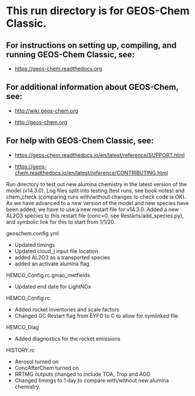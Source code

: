 # This run directory is for GEOS-Chem Classic.

## For instructions on setting up, compiling, and running GEOS-Chem Classic, see:

  - https://geos-chem.readthedocs.org

## For additional information about GEOS-Chem, see:

  - http://wiki.geos-chem.org

  - http://geos-chem.org

## For help with GEOS-Chem Classic, see:

  - https://geos-chem.readthedocs.io/en/latest/reference/SUPPORT.html

  - https://geos-chem.readthedocs.io/en/latest/reference/CONTRIBUTING.html

Run directory to test out new alumina chemistry in the latest version of the model (v14.3.0).
Log files split into testing (test runs, see book notes) and chem_check (comparing runs with/without changes to check code is OK).
As we have advanced to a new version of the model and new species have been added, we have to use a new restart file for v14.3.0.
Added a new AL2O3 species to this restart file (conc=0, see Restarts/add_species.py), and symbolic link for this to start from 1/1/20.

geoschem.config.yml
  - Updated timings
  - Updated cloud_j input file location
  - added AL2O3 as a transported species
  - added an activate alumina flag

HEMCO_Config.rc.gmao_metfields
  - Updated end date for LightNOx

HEMCO_Config.rc
  - Added rocket inventories and scale factors
  - Changed GC Restart flag from EYFO to C to allow for symlinked file

HEMCO_Diag
  - Added diagnostics for the rocket emissions

HISTORY.rc
  - Aerosol turned on
  - ConcAfterChem turned on
  - RRTMG outputs changed to include TOA, Trop and AOD
  - Changed timings to 1 day to compare with/without new alumina chemistry.
